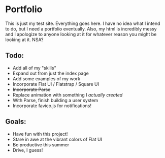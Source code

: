 Portfolio
===================

This is just my test site. Everything goes here. I have no idea what I intend to do, but I need a portfolio eventually. Also, my html is incredibly messy and I apologize to anyone looking at it for whatever reason you might be looking at it. NSA?

## Todo:
* Add all of my "skills"
* Expand out from just the index page
* Add some examples of my work
* Incorporate Flat UI / Flatstrap / Square UI
* ~~Incorporate Parse~~
* Replace animation with something I _actually created_
* With Parse, finish building a user system
* Incorporate favico.js for notifications!

## Goals:
* Have fun with this project!
* Stare in awe at the vibrant colors of Flat UI
* ~~Be productive this summer~~
* Drive, I guess!
